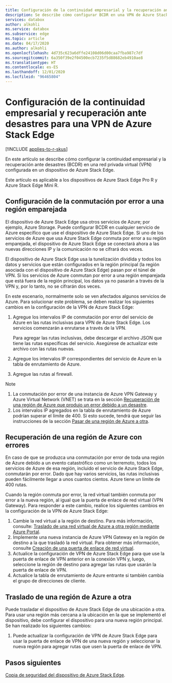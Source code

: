 ```yaml
---
title: Configuración de la continuidad empresarial y la recuperación ante desastres (BCDR) en una red privada virtual (VPN) de Azure Stack Edge
description: Se describe cómo configurar BCDR en una VPN de Azure Stack Edge.
services: databox
author: alkohli
ms.service: databox
ms.subservice: edge
ms.topic: article
ms.date: 04/17/2020
ms.author: alkohli
ms.openlocfilehash: 4d735c623a6dffe24108d06d00caa7fba987c7df
ms.sourcegitcommit: 6a350f39e2f04500ecb7235f5d88682eb4910ae8
ms.translationtype: HT
ms.contentlocale: es-ES
ms.lasthandoff: 12/01/2020
ms.locfileid: "96465804"
---
```

# <a name="configure-business-continuity-and-disaster-recovery-for-azure-stack-edge-vpn"></a>Configuración de la continuidad empresarial y recuperación ante desastres para una VPN de Azure Stack Edge

[!INCLUDE [applies-to-r-skus](../../includes/azure-stack-edge-applies-to-r-sku.md)]

En este artículo se describe cómo configurar la continuidad empresarial y la recuperación ante desastres (BCDR) en una red privada virtual (VPN) configurada en un dispositivo de Azure Stack Edge.

Este artículo es aplicable a los dispositivos de Azure Stack Edge Pro R y Azure Stack Edge Mini R.

## <a name="configure-failover-to-a-paired-region"></a>Configuración de la conmutación por error a una región emparejada

El dispositivo de Azure Stack Edge usa otros servicios de Azure; por ejemplo, Azure Storage. Puede configurar BCDR en cualquier servicio de Azure específico que use el dispositivo de Azure Stack Edge. Si uno de los servicios de Azure que usa Azure Stack Edge conmuta por error a su región emparejada, el dispositivo de Azure Stack Edge se conectará ahora a las nuevas direcciones IP y la comunicación no se cifrará dos veces. 

El dispositivo de Azure Stack Edge usa la tunelización dividida y todos los datos y servicios que están configurados en la región principal (la región asociada con el dispositivo de Azure Stack Edge) pasan por el túnel de VPN. Si los servicios de Azure conmutan por error a una región emparejada que está fuera de la región principal, los datos ya no pasarán a través de la VPN y, por lo tanto, no se cifrarán dos veces. 

En este escenario, normalmente solo se ven afectados algunos servicios de Azure. Para solucionar este problema, se deben realizar los siguientes cambios en la configuración de la VPN de Azure Stack Edge:

1. Agregue los intervalos IP de conmutación por error del servicio de Azure en las rutas inclusivas para VPN de Azure Stack Edge. Los servicios comenzarán a enrutarse a través de la VPN.

    Para agregar las rutas inclusivas, debe descargar el archivo JSON que tiene las rutas específicas del servicio. Asegúrese de actualizar este archivo con las rutas nuevas.
2. Agregue los intervalos IP correspondientes del servicio de Azure en la tabla de enrutamiento de Azure.
3. Agregue las rutas al firewall.

> [!NOTE]
>
> 1. La conmutación por error de una instancia de Azure VPN Gateway y Azure Virtual Network (VNET) se trata en la sección [Recuperación de una región de Azure que produjo un error debido a un desastre](#recover-from-a-failed-azure-region).
> 2. Los intervalos IP agregados en la tabla de enrutamiento de Azure podrían superar el límite de 400. Si esto sucede, tendrá que seguir las instrucciones de la sección [Pasar de una región de Azure a otra](#move-from-an-azure-region-to-another).

## <a name="recover-from-a-failed-azure-region"></a>Recuperación de una región de Azure con errores

En caso de que se produzca una conmutación por error de toda una región de Azure debido a un evento catastrófico como un terremoto, todos los servicios de Azure de esa región, incluido el servicio de Azure Stack Edge, conmutarán por error. Dado que hay varios servicios, las rutas inclusivas pueden fácilmente llegar a unos cuantos cientos. Azure tiene un límite de 400 rutas. 

Cuando la región conmuta por error, la red virtual también conmuta por error a la nueva región, al igual que la puerta de enlace de red virtual (VPN Gateway). Para responder a este cambio, realice los siguientes cambios en la configuración de la VPN de Azure Stack Edge:

1. Cambie la red virtual a la región de destino. Para más información, consulte: [Traslado de una red virtual de Azure a otra región mediante Azure Portal](../virtual-network/move-across-regions-vnet-portal.md).
2. Implemente una nueva instancia de Azure VPN Gateway en la región de destino a la que trasladó la red virtual. Para obtener más información, consulte [Creación de una puerta de enlace de red virtual](../vpn-gateway/vpn-gateway-howto-point-to-site-resource-manager-portal.md#creategw).
3. Actualice la configuración de VPN de Azure Stack Edge para que use la puerta de enlace de VPN anterior en la conexión VPN y, luego, seleccione la región de destino para agregar las rutas que usarán la puerta de enlace de VPN.
4. Actualice la tabla de enrutamiento de Azure entrante si también cambia el grupo de direcciones de cliente. 

## <a name="move-from-an-azure-region-to-another"></a>Traslado de una región de Azure a otra

Puede trasladar el dispositivo de Azure Stack Edge de una ubicación a otra. Para usar una región más cercana a la ubicación en la que se implementó el dispositivo, debe configurar el dispositivo para una nueva región principal. Se han realizado los siguientes cambios:

1. Puede actualizar la configuración de VPN de Azure Stack Edge para usar la puerta de enlace de VPN de una nueva región y seleccionar la nueva región para agregar rutas que usen la puerta de enlace de VPN.

## <a name="next-steps"></a>Pasos siguientes

[Copia de seguridad del dispositivo de Azure Stack Edge](azure-stack-edge-gpu-prepare-device-failure.md).